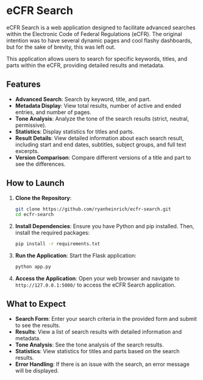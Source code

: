 # eCFR Search

eCFR Search is a web application designed to facilitate advanced searches within the Electronic Code of Federal Regulations (eCFR). 
The original intention was to have several dynamic pages and cool flashy dashboards, but for the sake of brevity, this was left out.

This application allows users to search for specific keywords, titles, and parts within the eCFR, providing detailed results and metadata.

## Features

- **Advanced Search**: Search by keyword, title, and part.
- **Metadata Display**: View total results, number of active and ended entries, and number of pages.
- **Tone Analysis**: Analyze the tone of the search results (strict, neutral, permissive).
- **Statistics**: Display statistics for titles and parts.
- **Result Details**: View detailed information about each search result, including start and end dates, subtitles, subject groups, and full text excerpts.
- **Version Comparison**: Compare different versions of a title and part to see the differences.

## How to Launch

1. **Clone the Repository**:
    ```sh
    git clone https://github.com/ryanheinrich/ecfr-search.git
    cd ecfr-search
    ```

2. **Install Dependencies**:
    Ensure you have Python and pip installed. Then, install the required packages:
    ```sh
    pip install -r requirements.txt
    ```

3. **Run the Application**:
    Start the Flask application:
    ```sh
    python app.py
    ```

4. **Access the Application**:
    Open your web browser and navigate to `http://127.0.0.1:5000/` to access the eCFR Search application.

## What to Expect

- **Search Form**: Enter your search criteria in the provided form and submit to see the results.
- **Results**: View a list of search results with detailed information and metadata.
- **Tone Analysis**: See the tone analysis of the search results.
- **Statistics**: View statistics for titles and parts based on the search results.
- **Error Handling**: If there is an issue with the search, an error message will be displayed.